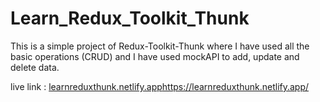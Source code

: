 # Learn_Redux_Toolkit_Thunk

This is a simple project of Redux-Toolkit-Thunk where I have used all the basic operations (CRUD) and I have used mockAPI to add, update and delete data.

live link : [learnreduxthunk.netlify.app](https://learnreduxthunk.netlify.app/)https://learnreduxthunk.netlify.app/
